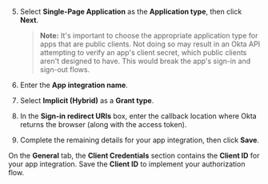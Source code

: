 5. Select **Single-Page Application** as the **Application type**, then click **Next**.

    > **Note:** It's important to choose the appropriate application type for apps that are public clients. Not doing so may result in an Okta API attempting to verify an app's client secret, which public clients aren't designed to have. This would break the app's sign-in and sign-out flows.

1. Enter the **App integration name**.
1. Select **Implicit (Hybrid)** as a **Grant type**.
1. In the **Sign-in redirect URIs** box, enter the callback location where Okta returns the browser (along with the access token).
1. Complete the remaining details for your app integration, then click **Save**.

On the **General** tab, the **Client Credentials** section contains the **Client ID** for your app integration. Save the **Client ID** to implement your authorization flow.
